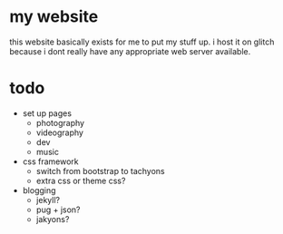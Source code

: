 # my website

this website basically exists for me to put my stuff up. i host it on glitch because i dont really have any appropriate web server available.

# todo

- set up pages
  * photography
  * videography
  * dev
  * music
- css framework
  * switch from bootstrap to tachyons
  * extra css or theme css?
- blogging
  * jekyll?
  * pug + json?
  * jakyons?

